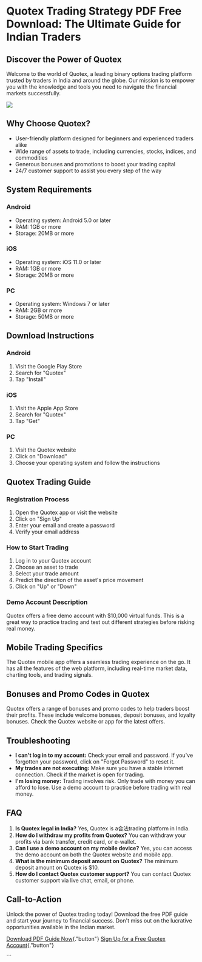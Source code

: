 # Quotex Trading Strategy PDF Free Download: The Ultimate Guide for Indian Traders

## Discover the Power of Quotex

Welcome to the world of Quotex, a leading binary options trading
platform trusted by traders in India and around the globe. Our mission
is to empower you with the knowledge and tools you need to navigate the
financial markets successfully.

[![](https://static.quotex.io/files/1_en/300_250.jpg)](https://traff.sbs/brokerqxsignupf)

## Why Choose Quotex?

-   User-friendly platform designed for beginners and experienced
    traders alike
-   Wide range of assets to trade, including currencies, stocks,
    indices, and commodities
-   Generous bonuses and promotions to boost your trading capital
-   24/7 customer support to assist you every step of the way

## System Requirements

### Android

-   Operating system: Android 5.0 or later
-   RAM: 1GB or more
-   Storage: 20MB or more

### iOS

-   Operating system: iOS 11.0 or later
-   RAM: 1GB or more
-   Storage: 20MB or more

### PC

-   Operating system: Windows 7 or later
-   RAM: 2GB or more
-   Storage: 50MB or more

## Download Instructions

### Android

1.  Visit the Google Play Store
2.  Search for "Quotex"
3.  Tap "Install"

### iOS

1.  Visit the Apple App Store
2.  Search for "Quotex"
3.  Tap "Get"

### PC

1.  Visit the Quotex website
2.  Click on "Download"
3.  Choose your operating system and follow the instructions

## Quotex Trading Guide

### Registration Process

1.  Open the Quotex app or visit the website
2.  Click on "Sign Up"
3.  Enter your email and create a password
4.  Verify your email address

### How to Start Trading

1.  Log in to your Quotex account
2.  Choose an asset to trade
3.  Select your trade amount
4.  Predict the direction of the asset\'s price movement
5.  Click on "Up" or "Down"

### Demo Account Description

Quotex offers a free demo account with \$10,000 virtual funds. This is a
great way to practice trading and test out different strategies before
risking real money.

## Mobile Trading Specifics

The Quotex mobile app offers a seamless trading experience on the go. It
has all the features of the web platform, including real-time market
data, charting tools, and trading signals.

## Bonuses and Promo Codes in Quotex

Quotex offers a range of bonuses and promo codes to help traders boost
their profits. These include welcome bonuses, deposit bonuses, and
loyalty bonuses. Check the Quotex website or app for the latest offers.

## Troubleshooting

-   **I can\'t log in to my account:** Check your email and password. If
    you\'ve forgotten your password, click on "Forgot Password" to
    reset it.
-   **My trades are not executing:** Make sure you have a stable
    internet connection. Check if the market is open for trading.
-   **I\'m losing money:** Trading involves risk. Only trade with money
    you can afford to lose. Use a demo account to practice before
    trading with real money.

## FAQ

1.  **Is Quotex legal in India?** Yes, Quotex is a合法trading platform
    in India.
2.  **How do I withdraw my profits from Quotex?** You can withdraw your
    profits via bank transfer, credit card, or e-wallet.
3.  **Can I use a demo account on my mobile device?** Yes, you can
    access the demo account on both the Quotex website and mobile app.
4.  **What is the minimum deposit amount on Quotex?** The minimum
    deposit amount on Quotex is \$10.
5.  **How do I contact Quotex customer support?** You can contact Quotex
    customer support via live chat, email, or phone.

## Call-to-Action

Unlock the power of Quotex trading today! Download the free PDF guide
and start your journey to financial success. Don\'t miss out on the
lucrative opportunities available in the Indian market.

[Download PDF Guide
Now](\%22https://traff.sbs/quotexonelink\%22){."button"} [Sign Up
for a Free Quotex
Account](\%22https://traff.sbs/quotexonelink\%22){."button"}

\`\`\`

